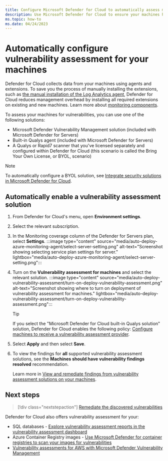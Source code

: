 ```yaml
---
title: Configure Microsoft Defender for Cloud to automatically assess machines for vulnerabilities
description: Use Microsoft Defender for Cloud to ensure your machines have a vulnerability assessment solution
ms.topic: how-to
ms.date: 04/24/2023
---
```


# Automatically configure vulnerability assessment for your machines

Defender for Cloud collects data from your machines using agents and extensions. To save you the process of manually installing the extensions, such as [the manual installation of the Log Analytics agent](working-with-log-analytics-agent.md#manual-agent-provisioning), Defender for Cloud reduces management overhead by installing all required extensions on existing and new machines. Learn more about [monitoring components](monitoring-components.md).

To assess your machines for vulnerabilities, you can use one of the following solutions:

- Microsoft Defender Vulnerability Management solution (included with Microsoft Defender for Servers)
- Built-in Qualys agent (included with Microsoft Defender for Servers)
- A Qualys or Rapid7 scanner that you've licensed separately and configured within Defender for Cloud (this scenario is called the Bring Your Own License, or BYOL, scenario)

> [!NOTE]
> To automatically configure a BYOL solution, see [Integrate security solutions in Microsoft Defender for Cloud](partner-integration.md).

## Automatically enable a vulnerability assessment solution

1. From Defender for Cloud's menu, open **Environment settings**.
1. Select the relevant subscription.
1. In the Monitoring coverage column of the Defender for Servers plan, select **Settings**.
    :::image type="content" source="media/auto-deploy-azure-monitoring-agent/select-server-setting.png" alt-text="Screenshot showing selecting service plan settings for server." lightbox="media/auto-deploy-azure-monitoring-agent/select-server-setting.png":::
1. Turn on the **Vulnerability assessment for machines** and select the relevant solution.
    :::image type="content" source="media/auto-deploy-vulnerability-assessment/turn-on-deploy-vulnerability-assessment.png" alt-text="Screenshot showing where to turn on deployment of vulnerability assessment for machines." lightbox="media/auto-deploy-vulnerability-assessment/turn-on-deploy-vulnerability-assessment.png":::

    > [!TIP]
    > If you select the "Microsoft Defender for Cloud built-in Qualys solution" solution, Defender for Cloud enables the following policy: [Configure machines to receive a vulnerability assessment provider](https://portal.azure.com/#blade/Microsoft_Azure_Policy/PolicyDetailBlade/definitionId/%2fproviders%2fMicrosoft.Authorization%2fpolicyDefinitions%2f13ce0167-8ca6-4048-8e6b-f996402e3c1b).

1. Select **Apply** and then select **Save**.

1. To view the findings for **all** supported vulnerability assessment solutions, see the **Machines should have vulnerability findings resolved** recommendation.

    Learn more in [View and remediate findings from vulnerability assessment solutions on your machines](remediate-vulnerability-findings-vm.md).

## Next steps

> [!div class="nextstepaction"]
> [Remediate the discovered vulnerabilities](remediate-vulnerability-findings-vm.md)

Defender for Cloud also offers vulnerability assessment for your:

- SQL databases - [Explore vulnerability assessment reports in the vulnerability assessment dashboard](defender-for-sql-on-machines-vulnerability-assessment.md#explore-vulnerability-assessment-reports)
- Azure Container Registry images - [Use Microsoft Defender for container registries to scan your images for vulnerabilities](defender-for-containers-vulnerability-assessment-azure.md)
- [Vulnerability assessments for AWS with Microsoft Defender Vulnerability Management](agentless-vulnerability-assessment-aws.md)
